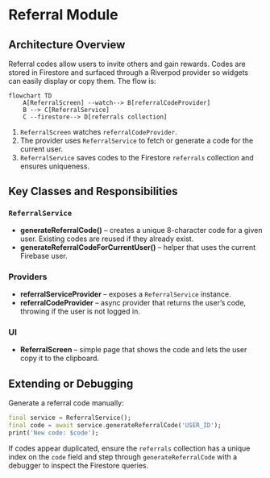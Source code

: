 # Referral Module

## Architecture Overview

Referral codes allow users to invite others and gain rewards. Codes are stored in
Firestore and surfaced through a Riverpod provider so widgets can easily display
or copy them. The flow is:

```mermaid
flowchart TD
    A[ReferralScreen] --watch--> B[referralCodeProvider]
    B --> C[ReferralService]
    C --firestore--> D[referrals collection]
```

1. `ReferralScreen` watches `referralCodeProvider`.
2. The provider uses `ReferralService` to fetch or generate a code for the
   current user.
3. `ReferralService` saves codes to the Firestore `referrals` collection and
   ensures uniqueness.

## Key Classes and Responsibilities

### `ReferralService`
- **generateReferralCode()** – creates a unique 8-character code for a given
  user. Existing codes are reused if they already exist.
- **generateReferralCodeForCurrentUser()** – helper that uses the current
  Firebase user.

### Providers
- **referralServiceProvider** – exposes a `ReferralService` instance.
- **referralCodeProvider** – async provider that returns the user’s code,
  throwing if the user is not logged in.

### UI
- **ReferralScreen** – simple page that shows the code and lets the user copy it
  to the clipboard.

## Extending or Debugging

Generate a referral code manually:

```dart
final service = ReferralService();
final code = await service.generateReferralCode('USER_ID');
print('New code: $code');
```

If codes appear duplicated, ensure the `referrals` collection has a unique index
on the `code` field and step through `generateReferralCode` with a debugger to
inspect the Firestore queries.


